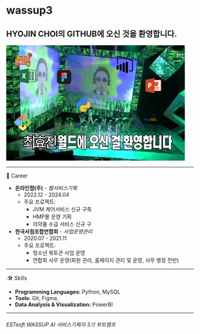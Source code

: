 # wassup3
## HYOJIN CHOI의 GITHUB에 오신 것을 환영합니다.
![환영](환영.jpg)

___
:briefcase: Career
- **온라인팜(주)** - *웹서비스기획*
  - 2022.12 - 2024.04
  - 주요 프로젝트:
    - JVM 케어서비스 신규 구축
    - HMP몰 운영 기획
    - 의약품 수급 서비스 신규 구
- **한국서점조합연합회** - *사업운영관리*
  - 2020.07 - 2021.11
  - 주요 프로젝트:
    - 청소년 북토큰 사업 운영
    - 연합회 사무 운영(회원 관리, 홈페이지 관리 및 운영, 사무 행정 전반)
___
::hammer_and_wrench: Skills
- **Programming Languages:** Python, MySQL
- **Tools:** Git, Figma, 
- **Data Analysis & Visualization:** PowerBI
___




###### ESTsoft WASSUP AI 서비스기획자 3기 부트캠프




